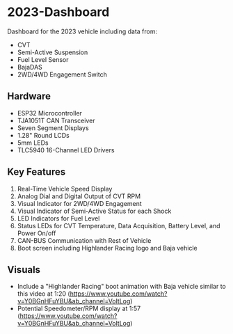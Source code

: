 # 2023-Dashboard

Dashboard for the 2023 vehicle including data from:
* CVT
* Semi-Active Suspension
* Fuel Level Sensor
* BajaDAS
* 2WD/4WD Engagement Switch

## Hardware

* ESP32 Microcontroller
* TJA1051T CAN Transceiver
* Seven Segment Displays
* 1.28" Round LCDs
* 5mm LEDs
* TLC5940 16-Channel LED Drivers

## Key Features

1. Real-Time Vehicle Speed Display
2. Analog Dial and Digital Output of CVT RPM
3. Visual Indicator for 2WD/4WD Engagement
4. Visual Indicator of Semi-Active Status for each Shock
5. LED Indicators for Fuel Level
6. Status LEDs for CVT Temperature, Data Acquisition, Battery Level, and Power On/off
7. CAN-BUS Communication with Rest of Vehicle
8. Boot screen including Highlander Racing logo and Baja vehicle

## Visuals

* Include a "Highlander Racing" boot animation with Baja vehicle similar to this video at 1:20 (https://www.youtube.com/watch?v=Y0BGnHFuYBU&ab_channel=VoltLog)
* Potential Speedometer/RPM display at 1:57 (https://www.youtube.com/watch?v=Y0BGnHFuYBU&ab_channel=VoltLog)


